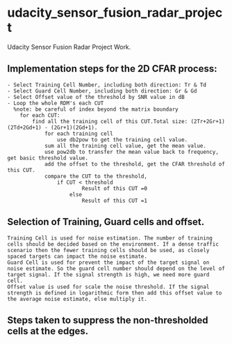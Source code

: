 # udacity_sensor_fusion_radar_project
Udacity Sensor Fusion Radar Project Work. 

## Implementation steps for the 2D CFAR process:
	- Select Training Cell Number, including both direction: Tr & Td
	- Select Guard Cell Number, including both direction: Gr & Gd
	- Select Offset value of the threshold by SNR value in dB
	- Loop the whole RDM's each CUT
	  %note: be careful of index beyond the matrix boundary
		for each CUT:
		    find all the training cell of this CUT.Total size: (2Tr+2Gr+1)(2Td+2Gd+1) - (2Gr+1)(2Gd+1).
				for each training cell
				    use db2pow to get the training cell value.
				sum all the training cell value, get the mean value.
				use pow2db to transfer the mean value back to frequency, get basic threshold value.
				add the offset to the threshold, get the CFAR threshold of this CUT.
				compare the CUT to the threshold,
				    if CUT < threshold
						    Result of this CUT =0
						else
						    Result of this CUT =1
				
## Selection of Training, Guard cells and offset.
	Training Cell is used for noise estimation. The number of training cells should be decided based on the environment. If a dense traffic scenario then the fewer training cells should be used, as closely spaced targets can impact the noise estimate. 
	Guard Cell is used for prevent the impact of the target signal on noise estimate. So the guard cell number should depend on the level of target signal. If the signal strength is high, we need more guard cell. 
	Offset value is used for scale the noise threshold. If the signal strength is defined in logarithmic form then add this offset value to the average noise estimate, else multiply it. 

## Steps taken to suppress the non-thresholded cells at the edges.

